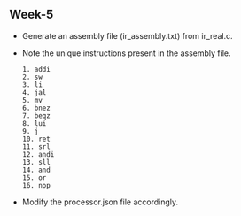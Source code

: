 ## Week-5

  - Generate an assembly file (ir_assembly.txt) from ir_real.c.
  - Note the unique instructions present in the assembly file.
    
    ```
    1. addi
    2. sw
    3. li
    4. jal
    5. mv
    6. bnez
    7. beqz
    8. lui
    9. j
    10. ret
    11. srl
    12. andi
    13. sll
    14. and
    15. or
    16. nop
    ```
  - Modify the processor.json file accordingly.
